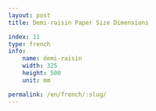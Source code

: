 ```yaml
---
layout: post
title: Demi-raisin Paper Size Dimensions

index: 11
type: french
info:
    name: demi-raisin
    width: 325
    height: 500
    unit: mm

permalink: /en/french/:slug/
---
```



